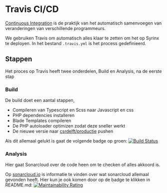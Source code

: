 # Travis CI/CD

[Continuous Integration](https://en.wikipedia.org/wiki/Continuous_integration) is de praktijk van het automatisch samenvoegen van veranderingen van verschillende programmeurs.

We gebruiken Travis om automatisch alles klaar te zetten om het op Syrinx te deployen. In het bestand `.travis.yml` is het process gedefinieerd.

## Stappen

Het proces op Travis heeft twee onderdelen, Build en Analysis, na de eerste stap

### Build

De build doet een aantal stappen,
* Compileren van Typescript en Scss naar Javascript en css
* PHP dependencies installeren
* Blade Templates compileren
* De PHP autoloader optimizen zodat deze sneller werkt
* De nieuwe versie naar [csrdelft/productie](https://github.com/csrdelft/productie) pushen

Als dit allemaal gelukt is gaat de volgende badge op groen: [![Build Status](https://travis-ci.org/csrdelft/csrdelft.nl.svg?branch=master)](https://travis-ci.org/csrdelft/csrdelft.nl)

### Analysis

Hier gaat Sonarcloud over de code heen om te checken of alles akkoord is.

Op [sonarcloud.io](https://sonarcloud.io/dashboard?id=csrdelft_csrdelft.nl) is informatie te vinden over wat sonarcloud allemaal gevonden heeft. Hier kun je ook komen door op de badge te klikken in README.md: [![Maintainability Rating](https://sonarcloud.io/api/project_badges/measure?project=csrdelft_csrdelft.nl&metric=sqale_rating)](https://sonarcloud.io/dashboard?id=csrdelft_csrdelft.nl)
